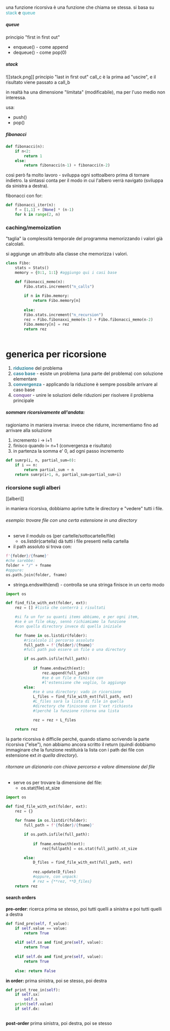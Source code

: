 una funzione ricorsiva è una funzione che chiama se stessa.
si basa su <span style="color:#32a9b8">stack</span> e <span style="color:#32a9b8">queue</span>
##### queue
principio "first in first out"
- enqueue() - come append
- dequeue() - come pop(0)
##### stack
![[stack.png]]
principio "last in first out"
call_c è la prima ad "uscire", e il risultato viene passato a call_b

in realtà ha una dimensione "limitata" (modificabile), ma per l'uso medio non interessa.

usa:
- push()
- pop()

##### fibonacci
```python
def fibonacci(n):
	if n<2:
		return 1
	else:
		return fibonacci(n-1) + fibonacci(n-2)
```

così però fa molto lavoro - sviluppa ogni sottoalbero prima di tornare indietro.
la sintassi conta per il modo in cui l'albero verrà navigato (sviluppa da sinistra a destra).

fibonacci con for:
```python
def fibonacci_iter(n):
	f = [1,1] + [None] * (n-1)
	for k in range(2, n)
```

### caching/memoization
"taglia" la complessità temporale del programma memorizzando i valori già calcolati.

si aggiunge un attributo alla classe che memorizza i valori.
```python
class Fibo:
	stats = Stats()
	memory = {0:1, 1:1} #aggiungo qui i casi base

	def fibonacci_memo(n):
		Fibo.stats.increment("n_calls")
			
		if n in Fibo.memory:
			return Fibo.memory[n]
			
		else:
		Fibo.stats.increment("n_recursion")
		rez = Fibo.fibonaxxi_memo(n-1) + Fibo.fibonacci_memo(n-2)
		Fibo.memory[n] = rez
		return rez
	
```
# generica per ricorsione

 1) **<font color="#31859b">riduzione</font>** del problema
 2) **<font color="#31859b">caso base</font>** - esiste un problema (una parte del problema) con soluzione elementare
 3) **<font color="#31859b">convergenza</font>** - applicando la riduzione  è sempre possibile arrivare al caso base
 4) **<font color="#8064a2">conquer</font>** - unire le soluzioni delle riduzioni per risolvere il problema principale


##### sommare ricorsivamente all'andata:
ragioniamo in maniera inversa: invece che ridurre, incrementiamo fino ad arrivare alla soluzione

1. incremento i -> i+1
2. finisco quando i= n+1 (convergenza e risultato)
3. in partenza la somma e' 0, ad ogni passo incremento
```python
def sumrp(i, n, partial_sum=0):
    if i == n:
        return partial_sum + n 
    return sumrp(i+1, n, partial_sum=partial_sum+i)
```

### ricorsione sugli alberi
[[alberi]]

in maniera ricorsiva, dobbiamo aprire tutte le directory e "vedere" tutti i file.
###### esempio: trovare file con una certa estensione in una directory 
- serve il modulo os (per cartelle/sottocartelle/file)
	- os.listdir(cartella) dà tutti i file presenti nella cartella 
- il path assoluto si trova con:
```python
f'{folder}/{fname}'
#che sarebbe:
folder + "/" + fname
#oppure:
os.path.join(folder, fname)
```
- stringa.endswith(end) - controlla se una stringa finisce in un certo modo

```python
import os

def find_file_with_ext(folder, ext):
	rez = [] #lista che conterrà i risultati

	#si fa un for su quanti items abbiamo, e per ogni item,
	#se è un file okay, sennò richiamiamo la funzione
	#con quella directory invece di quella iniziale

	for fname in os.listdir(folder):
		#ricalcolo il percorso assoluto
		full_path = f'{folder}/{fname}'
		#full path può essere un file o una directory

		if os.path.isfile(full_path):
		
			if fname.endswith(ext):
				rez.append(full_path)
				#se è un file e finisce con 
				#l'estensione che voglio, lo aggiungo
		else:
			#se è una directory: vado in ricorsione
			L_files = find_file_with_ext(full_path, ext)
			#L_files sarà la lista di file in quella
			#directory che finiscono con l'ext richiesta
			#(perché la funzione ritorna una lista

			rez = rez + L_files

	return rez
```

la parte ricorsiva è difficile perché, quando stiamo scrivendo la parte ricorsiva ("else"), non abbiamo ancora scritto il return (quindi dobbiamo immaginare che la funzione restituirà la lista con i path dei file con estensione ext *in quella directory*).

###### ritornare un dizionario con chiave percorso e valore dimensione del file
- serve os per trovare la dimensione del file: 
	- os.stat(file).st_size 

```python
import os

def find_file_with_ext(folder, ext):
	rez = {} 
	
	for fname in os.listdir(folder):
		full_path = f'{folder}/{fname}'

		if os.path.isfile(full_path):
		
			if fname.endswith(ext):
				rez[fullpath] = os.stat(full_path).st_size 

		else:
			D_files = find_file_with_ext(full_path, ext)
			
			rez.update(D_files)
			#oppure, con unpack:
			# rez = {**rez, **D_files}
	return rez
```

#### search orders
**pre-order**:
ricerca prima se stesso, poi tutti quelli a sinistra e poi tutti quelli a destra
```python
def find_pre(self, f_value):
	if self.value == value:
		return True
		
	elif self.sx and find_pre(self, value):
		return True
		
	elif self.dx and find_pre(self, value):
		return True
		
	else: return False
```

**in order:**
prima sinistra, poi se stesso, poi destra
```python
def print_tree_in(self):
	if self.sx:
		self.s
	print(self.value)
	if self.dx:
	

```

**post-order**
prima sinistra, poi destra, poi se stesso